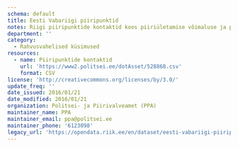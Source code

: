 ```yaml
---
schema: default
title: Eesti Vabariigi piiripunktid
notes: Riigi piiripunktide kontaktid koos piiriületamise võimaluse ja piirangutega. Andmed on genereeritud 02. jaanuari 2016 seisuga.
department: ''
category:
  - Rahvusvahelised küsimused
resources:
  - name: Piiripunktide kontaktid
    url: 'https://www2.politsei.ee/dotAsset/528868.csv'
    format: CSV
license: 'http://creativecommons.org/licenses/by/3.0/'
update_freq: ''
date_issued: 2016/01/21
date_modified: 2016/01/21
organization: Politsei- ja Piirivalveamet (PPA)
maintainer_name: PPA
maintainer_email: ppa@politsei.ee
maintainer_phone: '6123098'
legacy_url: 'https://opendata.riik.ee/en/dataset/eesti-vabariigi-piiripunktid'
---
```

